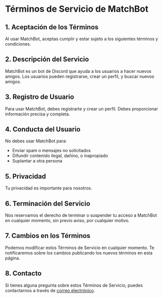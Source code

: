 # Términos de Servicio de MatchBot

## 1. Aceptación de los Términos

Al usar MatchBot, aceptas cumplir y estar sujeto a los siguientes términos y condiciones.

## 2. Descripción del Servicio

MatchBot es un bot de Discord que ayuda a los usuarios a hacer nuevos amigos. Los usuarios pueden registrarse, crear un perfil, y buscar nuevos amigos.

## 3. Registro de Usuario

Para usar MatchBot, debes registrarte y crear un perfil. Debes proporcionar información precisa y completa.

## 4. Conducta del Usuario

No debes usar MatchBot para:

- Enviar spam o mensajes no solicitados
- Difundir contenido ilegal, dañino, o inapropiado
- Suplantar a otra persona

## 5. Privacidad

Tu privacidad es importante para nosotros.

## 6. Terminación del Servicio

Nos reservamos el derecho de terminar o suspender tu acceso a MatchBot en cualquier momento, sin previo aviso, por cualquier motivo.

## 7. Cambios en los Términos

Podemos modificar estos Términos de Servicio en cualquier momento. Te notificaremos sobre los cambios publicando los nuevos términos en esta página.

## 8. Contacto

Si tienes alguna pregunta sobre estos Términos de Servicio, puedes contactarnos a través de [correo electrónico](mailto:tucorreo@ejemplo.com).

